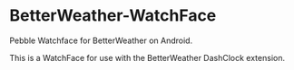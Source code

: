 BetterWeather-WatchFace
=======================

Pebble Watchface for BetterWeather on Android.

This is a WatchFace for use with the BetterWeather DashClock extension.

